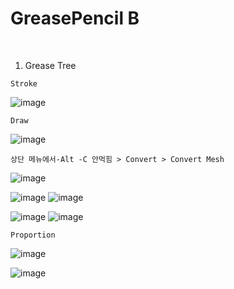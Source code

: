 GreasePencil B
===============

<br>

1. Grease Tree

`Stroke`

![image](https://user-images.githubusercontent.com/30430227/139944455-6240e7fd-773f-423c-82b6-b6e988042dd7.png)

`Draw`

![image](https://user-images.githubusercontent.com/30430227/139944699-28a41640-0b15-4051-bfc8-2f90c31bac4e.png)

`상단 메뉴에서-Alt -C 안먹힘 > Convert > Convert Mesh`

![image](https://user-images.githubusercontent.com/30430227/139944918-c4558dfd-328a-43cd-9446-4cd9a1db02b7.png)

![image](https://user-images.githubusercontent.com/30430227/139945092-5b0c35ac-f67d-41c9-ab31-bcfa55d8d010.png)
![image](https://user-images.githubusercontent.com/30430227/139945115-07f0344e-9c79-4baa-8689-c5b34da71eb9.png)

![image](https://user-images.githubusercontent.com/30430227/139945177-a7de47ab-954c-4b14-b239-73438844eff0.png)
![image](https://user-images.githubusercontent.com/30430227/139945207-85ba15db-f501-4c25-9121-5933962e7d7e.png)

`Proportion`

![image](https://user-images.githubusercontent.com/30430227/139945294-0fc73d1f-6b11-49fa-a0cc-1b0e8d303faf.png)

![image](https://user-images.githubusercontent.com/30430227/139945581-154d12d0-b668-4477-9704-ff5c9c57563b.png)

